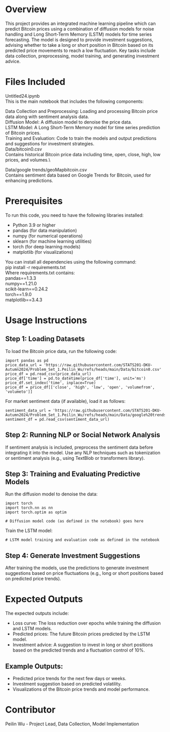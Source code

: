 # Overview
This project provides an integrated machine learning pipeline which can predict Bitcoin prices using a combination of diffusion models for noise handling and Long Short-Term Memory (LSTM) models for time series forecasting. The model is designed to provide investment suggestions, advising whether to take a long or short position in Bitcoin based on its predicted price movements to reach a low fluctuation. Key tasks include data collection, preprocessing, model training, and generating investment advice.

# Files Included
Untitled24.ipynb\
This is the main notebook that includes the following components:

Data Collection and Preprocessing: Loading and processing Bitcoin price data along with sentiment analysis data.\
Diffusion Model: A diffusion model to denoise the price data.\
LSTM Model: A Long Short-Term Memory model for time series prediction of Bitcoin prices.\
Training and Evaluation: Code to train the models and output predictions and suggestions for investment strategies.\
Data/bitcoin0.csv\
Contains historical Bitcoin price data including time, open, close, high, low prices, and volumes.\

Data/google trends/geoMapbitcoin.csv \
Contains sentiment data based on Google Trends for Bitcoin, used for enhancing predictions.

# Prerequisites
To run this code, you need to have the following libraries installed:

* Python 3.9 or higher
* pandas (for data manipulation)
* numpy (for numerical operations)
* sklearn (for machine learning utilities)
* torch (for deep learning models)
* matplotlib (for visualizations)

You can install all dependencies using the following command:\
pip install -r requirements.txt\
Where requirements.txt contains:\
pandas==1.3.3\
numpy==1.21.0\
scikit-learn==0.24.2\
torch==1.9.0\
matplotlib==3.4.3

# Usage Instructions
## Step 1: Loading Datasets
To load the Bitcoin price data, run the following code:
```
import pandas as pd
price_data_url = 'https://raw.githubusercontent.com/STATS201-DKU-Autumn2024/Problem_Set_1.Peilin_Wu/refs/heads/main/Data/bitcoin0.csv'
price_df = pd.read_csv(price_data_url)
price_df['time'] = pd.to_datetime(price_df['time'], unit='ms')
price_df.set_index('time', inplace=True)
price_df = price_df[['close', 'high', 'low', 'open', 'volumefrom', 'volumeto']]
```
For market sentiment data (if available), load it as follows:
```
sentiment_data_url = 'https://raw.githubusercontent.com/STATS201-DKU-Autumn2024/Problem_Set_1.Peilin_Wu/refs/heads/main/Data/google%20trends/geoMapbitcoin.csv'
sentiment_df = pd.read_csv(sentiment_data_url)
```
## Step 2: Running NLP or Social Network Analysis
If sentiment analysis is included, preprocess the sentiment data before integrating it into the model. Use any NLP techniques such as tokenization or sentiment analysis (e.g., using TextBlob or transformers library).

## Step 3: Training and Evaluating Predictive Models
Run the diffusion model to denoise the data:
```
import torch
import torch.nn as nn
import torch.optim as optim

# Diffusion model code (as defined in the notebook) goes here
```
Train the LSTM model:
```
# LSTM model training and evaluation code as defined in the notebook
```
## Step 4: Generate Investment Suggestions
After training the models, use the predictions to generate investment suggestions based on price fluctuations (e.g., long or short positions based on predicted price trends).

# Expected Outputs
The expected outputs include:
* Loss curve: The loss reduction over epochs while training the diffusion and LSTM models.
* Predicted prices: The future Bitcoin prices predicted by the LSTM model.
* Investment advice: A suggestion to invest in long or short positions based on the predicted trends and a fluctuation control of 10%.
## Example Outputs:
* Predicted price trends for the next few days or weeks.
* Investment suggestion based on predicted volatility.
* Visualizations of the Bitcoin price trends and model performance.

# Contributor
Peilin Wu - Project Lead, Data Collection, Model Implementation
